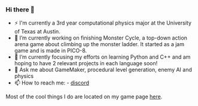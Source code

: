 ### Hi there 👋
- ⚡ I'm currently a 3rd year computational physics major at the University of Texas at Austin.
- 🔭 I’m currently working on finishing Monster Cycle, a top-down action arena game about climbing up the monster ladder. It started as a jam game and is made in PICO-8.
- 🌱 I’m currently focusing my efforts on learning Python and C++ and am hoping to have 2 relevant projects in each language soon!
- 💬 Ask me about GameMaker, procedural level generation, enemy AI and physics
- 📫 How to reach me:
      - [discord](https://discord.com/users/389247859578634241)

Most of the cool things I do are located on my game page [here](https://nandbolt.itch.io/).
<!--
**nandbolt/nandbolt** is a ✨ _special_ ✨ repository because its `README.md` (this file) appears on your GitHub profile.

Here are some ideas to get you started:

- 🔭 I’m currently working on ...
- 🌱 I’m currently learning ...
- 👯 I’m looking to collaborate on ...
- 🤔 I’m looking for help with ...
- 💬 Ask me about ...
- 📫 How to reach me: ...
- 😄 Pronouns: ...
- ⚡ Fun fact: ...
-->
